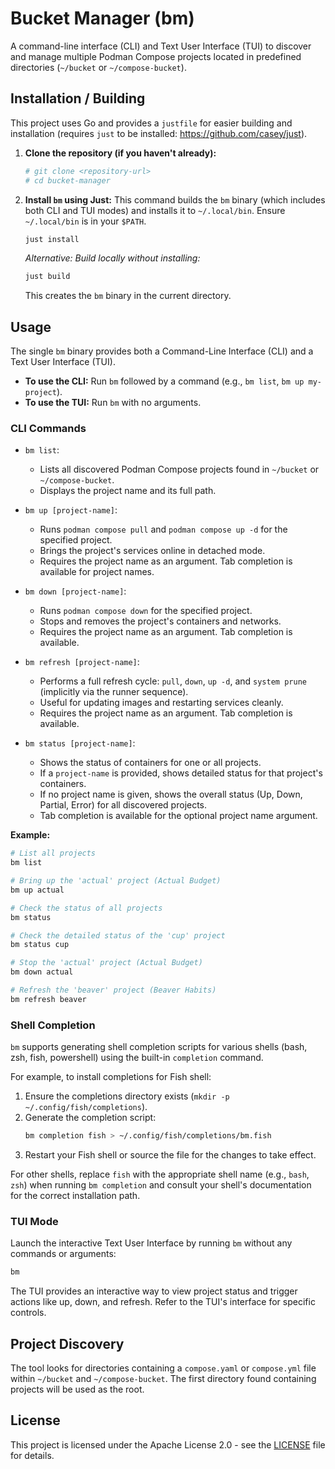 # Bucket Manager (bm)

A command-line interface (CLI) and Text User Interface (TUI) to discover and manage multiple Podman Compose projects located in predefined directories (`~/bucket` or `~/compose-bucket`).

## Installation / Building

This project uses Go and provides a `justfile` for easier building and installation (requires `just` to be installed: https://github.com/casey/just).

1.  **Clone the repository (if you haven't already):**
    ```bash
    # git clone <repository-url>
    # cd bucket-manager
    ```
2.  **Install `bm` using Just:**
    This command builds the `bm` binary (which includes both CLI and TUI modes) and installs it to `~/.local/bin`. Ensure `~/.local/bin` is in your `$PATH`.
    ```bash
    just install
    ```
    *Alternative: Build locally without installing:*
    ```bash
    just build
    ```
    This creates the `bm` binary in the current directory.

## Usage

The single `bm` binary provides both a Command-Line Interface (CLI) and a Text User Interface (TUI).

- **To use the CLI:** Run `bm` followed by a command (e.g., `bm list`, `bm up my-project`).
- **To use the TUI:** Run `bm` with no arguments.

### CLI Commands

- `bm list`:
    - Lists all discovered Podman Compose projects found in `~/bucket` or `~/compose-bucket`.
    - Displays the project name and its full path.

- `bm up [project-name]`:
    - Runs `podman compose pull` and `podman compose up -d` for the specified project.
    - Brings the project's services online in detached mode.
    - Requires the project name as an argument. Tab completion is available for project names.

- `bm down [project-name]`:
    - Runs `podman compose down` for the specified project.
    - Stops and removes the project's containers and networks.
    - Requires the project name as an argument. Tab completion is available.

- `bm refresh [project-name]`:
    - Performs a full refresh cycle: `pull`, `down`, `up -d`, and `system prune` (implicitly via the runner sequence).
    - Useful for updating images and restarting services cleanly.
    - Requires the project name as an argument. Tab completion is available.

- `bm status [project-name]`:
    - Shows the status of containers for one or all projects.
    - If a `project-name` is provided, shows detailed status for that project's containers.
    - If no project name is given, shows the overall status (Up, Down, Partial, Error) for all discovered projects.
    - Tab completion is available for the optional project name argument.

**Example:**

```bash
# List all projects
bm list

# Bring up the 'actual' project (Actual Budget)
bm up actual

# Check the status of all projects
bm status

# Check the detailed status of the 'cup' project
bm status cup

# Stop the 'actual' project (Actual Budget)
bm down actual

# Refresh the 'beaver' project (Beaver Habits)
bm refresh beaver
```

### Shell Completion

`bm` supports generating shell completion scripts for various shells (bash, zsh, fish, powershell) using the built-in `completion` command.

For example, to install completions for Fish shell:

1.  Ensure the completions directory exists (`mkdir -p ~/.config/fish/completions`).
2.  Generate the completion script:
    ```bash
    bm completion fish > ~/.config/fish/completions/bm.fish
    ```
3.  Restart your Fish shell or source the file for the changes to take effect.

For other shells, replace `fish` with the appropriate shell name (e.g., `bash`, `zsh`) when running `bm completion` and consult your shell's documentation for the correct installation path.

### TUI Mode

Launch the interactive Text User Interface by running `bm` without any commands or arguments:

```bash
bm
```

The TUI provides an interactive way to view project status and trigger actions like up, down, and refresh. Refer to the TUI's interface for specific controls.

## Project Discovery

The tool looks for directories containing a `compose.yaml` or `compose.yml` file within `~/bucket` and `~/compose-bucket`. The first directory found containing projects will be used as the root.

## License

This project is licensed under the Apache License 2.0 - see the [LICENSE](LICENSE) file for details.
